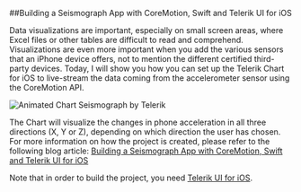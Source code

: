 ##Building a Seismograph App with CoreMotion, Swift and Telerik UI for iOS

Data visualizations are important, especially on small screen areas, where Excel files or other tables are difficult to read and comprehend. Visualizations are even more important when you add the various sensors that an iPhone device offers, not to mention the different certified third-party devices. Today, I will show you how you can set up the Telerik Chart for iOS to live-stream the data coming from the accelerometer sensor using the CoreMotion API.

![Animated Chart Seismograph by Telerik](http://blogs.telerik.com/images/default-source/ui-for-ios-team/chart-seismograph.gif?sfvrsn=2 "Animated Chart Seismograph by Telerik")

The Chart will visualize the changes in phone acceleration in all three directions (X, Y or Z), depending on which direction the user has chosen. For more information on how the project is created, please refer to the following blog article: [Building a Seismograph App with CoreMotion, Swift and Telerik UI for iOS](http://blogs.telerik.com/iosteam/posts/15-01-07/building-a-seismograph-app-with-coremotion-swift-and-telerik-ui-for-ios)

Note that in order to build the project, you need [Telerik UI for iOS](http://www.telerik.com/ios-ui). 


